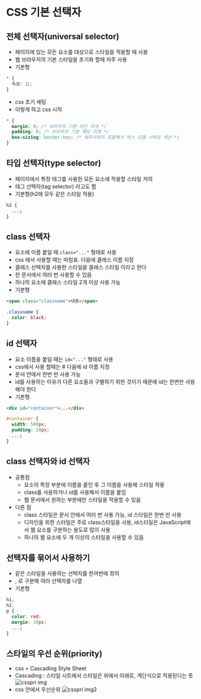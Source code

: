 # CSS 기본 선택자

## 전체 선택자(universal selector)

- 페이지에 있는 모든 요소를 대상으로 스타일을 적용할 때 사용
- 웹 브라우저의 기본 스타일을 초기화 할때 자주 사용
- 기본형

```css
* {
  속성: 값;
}
```

- css 초기 세팅
- 이렇게 하고 css 시작

```css
* {
  margin: 0; /* 브라우저 기본 마진 리셋 */
  padding: 0; /* 브라우저 기본 패딩 리셋 */
  box-sizing: border-box; /* 테두리까지 포함해서 박스 모델 너비로 계산 */
}
```

## 타입 선택자(type selector)

- 페이지에서 특정 태그를 사용한 모든 요소에 적용할 스타일 저의
- 태그 선택자(tag selector) 라고도 함
- 기본형(h2에 모두 같은 스타일 적용)

```css
h2 {
  ...;
}
```

## class 선택자

- 요소에 이름 붙일 때 `class="..."` 형태로 사용
- css 에서 사용할 때는 마침표. 다음에 클래스 이름 지정
- 클래스 선택자를 사용한 스타일을 클래스 스타일 이라고 한다
- 한 문서에서 여러 번 사용할 수 있음
- 하나의 요소에 클래스 스타일 2개 이상 사용 가능
- 기본형

```html
<span class="classname">내용</span>
```

```css
.classname {
  color: black;
}
```

## id 선택자

- 요소 이름을 붙일 때는 `id="..."` 형태로 사용
- css에서 사용 할때는 # 다음에 id 이름 지정
- 문서 안에서 한번 만 사용 가능
- id를 사용하는 이유가 다른 요소들과 구별하기 위한 것이기 때문에 id는 한번만 사용해야 한다
- 기본형

```html
<div id="container">...</div>
```

```css
#container {
  width: 500px;
  padding: 20px;
  ...;
}
```

## class 선택자와 id 선택자

- 공통점
  - 요소의 특정 부분에 이름을 줕인 후 그 이름을 사용해 스타일 적용
  - class를 사용하거나 id를 사용해서 이름을 붙임
  - 웹 문서에서 원하는 부분에만 스타일을 적용할 수 있음
- 다른 점
  - class 스타일은 문서 안에서 여러 번 사용 가능, id 스타일은 한번 만 사용
  - 디자인을 위한 스타일은 주로 class스타일을 사용, id스타일은 JavaScript에서 웹 요소를 구분하는 용도로 많이 사용
  - 하나의 웹 요소에 두 개 이상의 스타일을 사용할 수 있음

## 선택자를 묶어서 사용하기

- 같은 스타일을 사용하는 선택자를 한꺼번에 정의
- , 로 구분해 여러 선택자를 나열
- 기본형

```css
h1,
h2,
p {
  color: red;
  margin: 20px;
  ...;
}
```

## 스타일의 우선 순위(priority)

- css = Cascading Style Sheet
- Cascading : 스타일 시트에서 스타일은 위에서 아래로, 계단식으로 적용된다는 뜻
  <img src="../image/csspriority" alt="csspri img">
- css 안에서 우선순위
  <img src="../image/csspriority2" alt="csspri img2">
